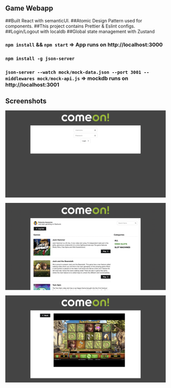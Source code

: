 ## Game Webapp

##Built React with semanticUI.
##Atomic Design Pattern used for components.
##This project contains Prettier & Eslint configs.
##Login/Logout with localdb
##Global state management with Zustand

### `npm install` && `npm start` => App runs on http://localhost:3000
### `npm install -g json-server`
### `json-server --watch mock/mock-data.json --port 3001 --middlewares mock/mock-api.js` => mockdb runs on http://localhost:3001
## Screenshots

![Screenshot](screenshots/screenshot1.png)

![Screenshot](screenshots/screenshot2.png)

![Screenshot](screenshots/screenshot3.png)
